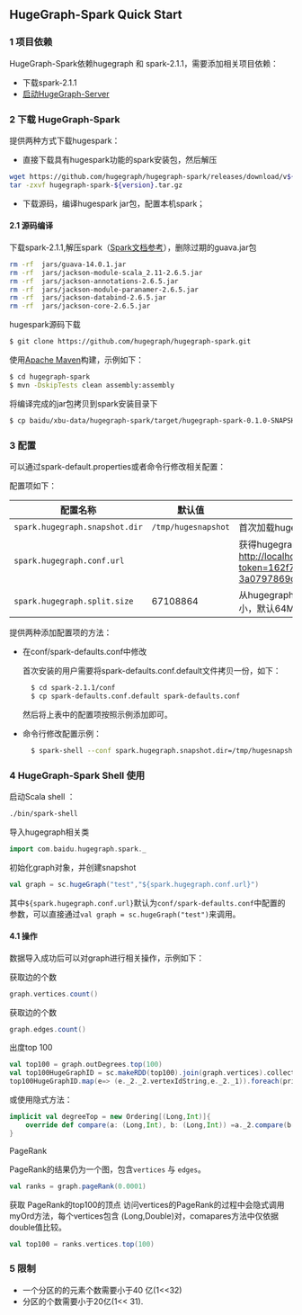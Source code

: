 ## HugeGraph-Spark Quick Start

### 1 项目依赖

HugeGraph-Spark依赖hugegraph 和 spark-2.1.1，需要添加相关项目依赖：

- 下载spark-2.1.1
- [启动HugeGraph-Server](/quickstart/hugegraph-server.html)

### 2 下载 HugeGraph-Spark

提供两种方式下载hugespark：

- 直接下载具有hugespark功能的spark安装包，然后解压
```bash
wget https://github.com/hugegraph/hugegraph-spark/releases/download/v${version}/hugegraph-spark-${version}.tar.gz
tar -zxvf hugegraph-spark-${version}.tar.gz
```

- 下载源码，编译hugespark jar包，配置本机spark；

#### 2.1 源码编译

下载spark-2.1.1,解压spark（[Spark文档参考](http://spark.apache.org)），删除过期的guava.jar包

```bash
rm -rf  jars/guava-14.0.1.jar
rm -rf  jars/jackson-module-scala_2.11-2.6.5.jar
rm -rf  jars/jackson-annotations-2.6.5.jar
rm -rf  jars/jackson-module-paranamer-2.6.5.jar
rm -rf  jars/jackson-databind-2.6.5.jar
rm -rf  jars/jackson-core-2.6.5.jar
```

hugespark源码下载

```bash
$ git clone https://github.com/hugegraph/hugegraph-spark.git
```

使用[Apache Maven](http://maven.apache.org/)构建，示例如下：

```bash
$ cd hugegraph-spark
$ mvn -DskipTests clean assembly:assembly
```

将编译完成的jar包拷贝到spark安装目录下

```bash
$ cp baidu/xbu-data/hugegraph-spark/target/hugegraph-spark-0.1.0-SNAPSHOT-jar-with-dependencies.jar ${spark-dir}/spark-2.1.1/jars/
```

### 3 配置

可以通过spark-default.properties或者命令行修改相关配置：

配置项如下：

配置名称                           | 默认值                 | 说明
------------------------------ | ------------------- | --------------------------------------------------------------------------------------------------------------
`spark.hugegraph.snapshot.dir` | `/tmp/hugesnapshot` | 首次加载hugegraph RDD 保存的位置
`spark.hugegraph.conf.url`     |                     | 获得hugegraph 配置的url，例如，<http://localhost:8080/graphs/hugegraph/conf?token=162f7848-0b6d-4faf-b557-3a0797869c55>
`spark.hugegraph.split.size`   | 67108864            | 从hugegraph中获取顶点和边时数据分割的大小，默认64M

提供两种添加配置项的方法：

- 在conf/spark-defaults.conf中修改

  首次安装的用户需要将spark-defaults.conf.default文件拷贝一份，如下：

  ```bash
    $ cd spark-2.1.1/conf
    $ cp spark-defaults.conf.default spark-defaults.conf
  ```

  然后将上表中的配置项按照示例添加即可。

- 命令行修改配置示例：

  ```bash
    $ spark-shell --conf spark.hugegraph.snapshot.dir=/tmp/hugesnapshot2
  ```

### 4 HugeGraph-Spark Shell 使用

启动Scala shell ：

```bash
./bin/spark-shell
```

导入hugegraph相关类

```scala
import com.baidu.hugegraph.spark._
```

初始化graph对象，并创建snapshot

```scala
val graph = sc.hugeGraph("test","${spark.hugegraph.conf.url}")
```

其中`${spark.hugegraph.conf.url}`默认为`conf/spark-defaults.conf`中配置的参数，可以直接通过`val graph = sc.hugeGraph("test")`来调用。

#### 4.1 操作

数据导入成功后可以对graph进行相关操作，示例如下：

获取边的个数

```scala
graph.vertices.count()
```

获取边的个数

```scala
graph.edges.count()
```

出度top 100

```scala
val top100 = graph.outDegrees.top(100)
val top100HugeGraphID = sc.makeRDD(top100).join(graph.vertices).collect
top100HugeGraphID.map(e=> (e._2._2.vertexIdString,e._2._1)).foreach(println)
```

或使用隐式方法：

```scala
implicit val degreeTop = new Ordering[(Long,Int)]{
    override def compare(a: (Long,Int), b: (Long,Int)) =a._2.compare(b._2)
}
```

PageRank

PageRank的结果仍为一个图，包含`vertices` 与 `edges`。

```scala
val ranks = graph.pageRank(0.0001)
```

获取 PageRank的top100的顶点 访问vertices的PageRank的过程中会隐式调用myOrd方法，每个vertices包含 (Long,Double)对，comapares方法中仅依据double值比较。

```scala
val top100 = ranks.vertices.top(100)
```

### 5 限制

- 一个分区的的元素个数需要小于40 亿(1<<32)
- 分区的个数需要小于20亿(1<< 31).
